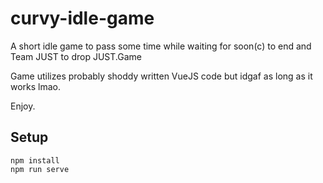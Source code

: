 # curvy-idle-game
A short idle game to pass some time while waiting for soon(c) to end and Team JUST to drop JUST.Game

Game utilizes probably shoddy written VueJS code but idgaf as long as it works lmao.

Enjoy.

## Setup
```
npm install
npm run serve
```
